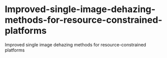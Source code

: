 # Improved-single-image-dehazing-methods-for-resource-constrained-platforms
Improved single image dehazing methods for resource-constrained platforms
